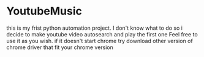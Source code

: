 # YoutubeMusic
this is my frist python automation project. I don't know what to do so i decide to make youtube video autosearch and play the first one
Feel free to use it as you wish.
if it doesn't start chrome try download other version of chrome driver that fit your chrome version
